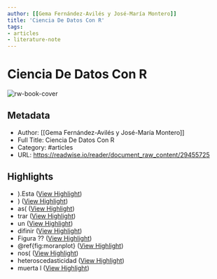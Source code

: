 ```yaml
---
author: [[Gema Fernández-Avilés y José-María Montero]]
title: 'Ciencia De Datos Con R'
tags: 
- articles
- literature-note
---
```

# Ciencia De Datos Con R

![rw-book-cover](https://readwise-assets.s3.amazonaws.com/static/images/article4.6bc1851654a0.png)

## Metadata
- Author: [[Gema Fernández-Avilés y José-María Montero]]
- Full Title: Ciencia De Datos Con R
- Category: #articles
- URL: https://readwise.io/reader/document_raw_content/29455725

## Highlights
- ).Esta ([View Highlight](https://read.readwise.io/read/01gqn3fqj29d7ke2qkhc6k31z6))
- ) ([View Highlight](https://read.readwise.io/read/01gqn3g1pf4k36dsyneqe11pba))
- as( ([View Highlight](https://read.readwise.io/read/01gqn3g9f4myfyzf18df84k7xj))
- trar ([View Highlight](https://read.readwise.io/read/01gqn3gqhcmq3fnsb2e69vdjn8))
- un ([View Highlight](https://read.readwise.io/read/01gqn3gyjd9hjzqfp3gtb6j4fw))
- difinir ([View Highlight](https://read.readwise.io/read/01gqn3k3mgzrnrwte0re524krq))
- Figura ?? ([View Highlight](https://read.readwise.io/read/01gqn43zpz7ndxd87wmbpwydex))
- @ref{fig:moranplot} ([View Highlight](https://read.readwise.io/read/01gqn41ytdq95y531r6f20hrwp))
- nos( ([View Highlight](https://read.readwise.io/read/01gqn45nxq3vm7tvd8wkw0dgk3))
- heteroscedasticidad ([View Highlight](https://read.readwise.io/read/01gqn49sqzrp3masj0vyt7f5d7))
- muerta l ([View Highlight](https://read.readwise.io/read/01gqn4bf9n3f7tnwzzdngvvbnz))
